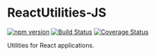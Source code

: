 # ReactUtilities-JS

[![npm version](https://badge.fury.io/js/reactutilities-js.svg)](https://badge.fury.io/js/reactutilities-js)
[![Build Status](https://travis-ci.org/protoman92/ReactUtilities.svg?branch=master)](https://travis-ci.org/protoman92/ReactUtilities)
[![Coverage Status](https://coveralls.io/repos/github/protoman92/ReactUtilities/badge.svg?branch=master)](https://coveralls.io/github/protoman92/ReactUtilities?branch=master)

Utilities for React applications.
